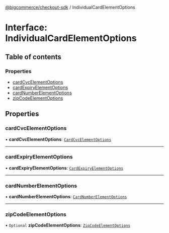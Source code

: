 [@bigcommerce/checkout-sdk](../README.md) / IndividualCardElementOptions

# Interface: IndividualCardElementOptions

## Table of contents

### Properties

- [cardCvcElementOptions](IndividualCardElementOptions.md#cardcvcelementoptions)
- [cardExpiryElementOptions](IndividualCardElementOptions.md#cardexpiryelementoptions)
- [cardNumberElementOptions](IndividualCardElementOptions.md#cardnumberelementoptions)
- [zipCodeElementOptions](IndividualCardElementOptions.md#zipcodeelementoptions)

## Properties

### cardCvcElementOptions

• **cardCvcElementOptions**: [`CardCvcElementOptions`](CardCvcElementOptions.md)

___

### cardExpiryElementOptions

• **cardExpiryElementOptions**: [`CardExpiryElementOptions`](CardExpiryElementOptions.md)

___

### cardNumberElementOptions

• **cardNumberElementOptions**: [`CardNumberElementOptions`](CardNumberElementOptions.md)

___

### zipCodeElementOptions

• `Optional` **zipCodeElementOptions**: [`ZipCodeElementOptions`](ZipCodeElementOptions.md)
